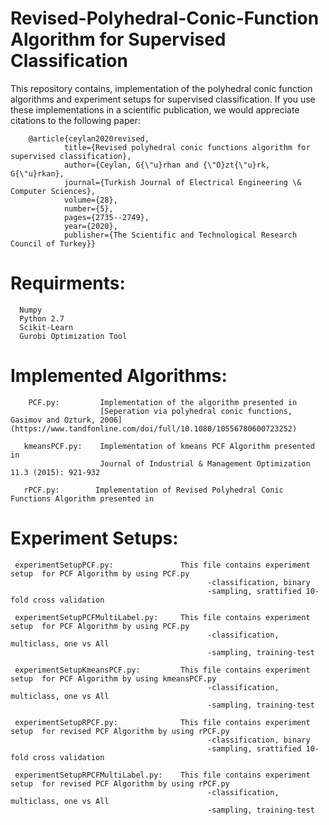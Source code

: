 # Revised-Polyhedral-Conic-Function Algorithm for Supervised Classification
This repository contains, implementation of the polyhedral conic function algorithms and experiment setups for supervised classification. If you use these implementations in a scientific publication, we would appreciate citations to the following paper:

        @article{ceylan2020revised,
                title={Revised polyhedral conic functions algorithm for supervised classification},
                author={Ceylan, G{\"u}rhan and {\"O}zt{\"u}rk, G{\"u}rkan},
                journal={Turkish Journal of Electrical Engineering \& Computer Sciences},
                volume={28},
                number={5},
                pages={2735--2749},
                year={2020},
                publisher={The Scientific and Technological Research Council of Turkey}}

# Requirments:

      Numpy
      Python 2.7
      Scikit-Learn
      Gurobi Optimization Tool

# Implemented Algorithms:

        PCF.py:         Implementation of the algorithm presented in 
                        [Seperation via polyhedral conic functions, Gasimov and Ozturk, 2006](https://www.tandfonline.com/doi/full/10.1080/10556780600723252)

       kmeansPCF.py:    Implementation of kmeans PCF Algorithm presented in
                        Journal of Industrial & Management Optimization 11.3 (2015): 921-932
       
       rPCF.py:        Implementation of Revised Polyhedral Conic Functions Algorithm presented in


# Experiment Setups:

     experimentSetupPCF.py:               This file contains experiment setup  for PCF Algorithm by using PCF.py
                                                -classification, binary 
                                                -sampling, srattified 10-fold cross validation
                                   
     experimentSetupPCFMultiLabel.py:     This file contains experiment setup  for PCF Algorithm by using PCF.py
                                                -classification, multiclass, one vs All
                                                -sampling, training-test
                                             
     experimentSetupKmeansPCF.py:         This file contains experiment setup  for PCF Algorithm by using kmeansPCF.py
                                                -classification, multiclass, one vs All
                                                -sampling, training-test
                                        
     experimentSetupRPCF.py:              This file contains experiment setup  for revised PCF Algorithm by using rPCF.py
                                                -classification, binary 
                                                -sampling, srattified 10-fold cross validation
                             
     experimentSetupRPCFMultiLabel.py:    This file contains experiment setup  for revised PCF Algorithm by using rPCF.py
                                                -classification, multiclass, one vs All
                                                -sampling, training-test

